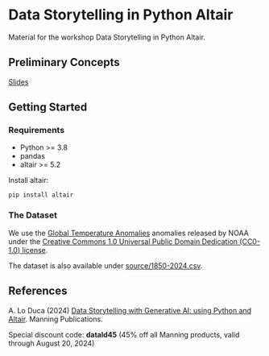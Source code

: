 # Data Storytelling in Python Altair
Material for the workshop Data Storytelling in Python Altair.

## Preliminary Concepts

[Slides](slides/slides.pdf)

## Getting Started

### Requirements

* Python >= 3.8
* pandas
* altair >= 5.2

Install altair:

`pip install altair`

### The Dataset

We use the [Global Temperature Anomalies](https://www.ncei.noaa.gov/access/monitoring/global-temperature-anomalies/anomalies) anomalies released by NOAA under the [Creative Commons 1.0 Universal Public Domain Dedication (CC0-1.0) license](https://nauticalcharts.noaa.gov/data/data-licensing.html).

The dataset is also available under [source/1850-2024.csv](source/1850-2024.csv).

## References

A. Lo Duca (2024) [Data Storytelling with Generative AI: using Python and Altair](https://www.manning.com/books/data-storytelling-with-generative-a). Manning Publications.

Special discount code:
**datald45** (45% off all Manning products, valid through August 20, 2024)